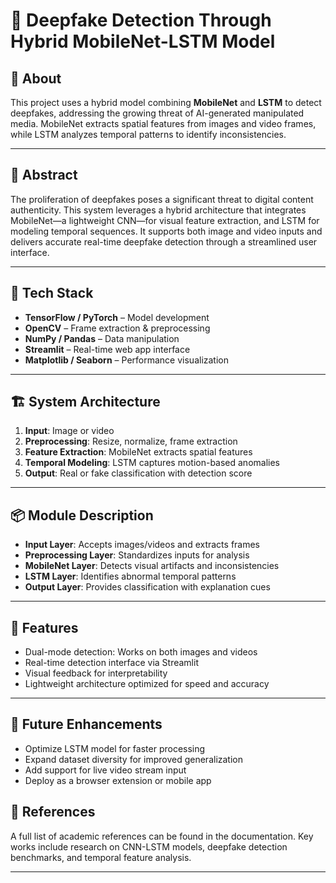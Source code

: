 # 🧠 Deepfake Detection Through Hybrid MobileNet-LSTM Model

## 📌 About

This project uses a hybrid model combining **MobileNet** and **LSTM** to detect deepfakes, addressing the growing threat of AI-generated manipulated media. MobileNet extracts spatial features from images and video frames, while LSTM analyzes temporal patterns to identify inconsistencies.

---

## 🧪 Abstract

The proliferation of deepfakes poses a significant threat to digital content authenticity. This system leverages a hybrid architecture that integrates MobileNet—a lightweight CNN—for visual feature extraction, and LSTM for modeling temporal sequences. It supports both image and video inputs and delivers accurate real-time deepfake detection through a streamlined user interface.

---

## 🧰 Tech Stack

- **TensorFlow / PyTorch** – Model development
- **OpenCV** – Frame extraction & preprocessing
- **NumPy / Pandas** – Data manipulation
- **Streamlit** – Real-time web app interface
- **Matplotlib / Seaborn** – Performance visualization

---

## 🏗️ System Architecture

1. **Input**: Image or video
2. **Preprocessing**: Resize, normalize, frame extraction
3. **Feature Extraction**: MobileNet extracts spatial features
4. **Temporal Modeling**: LSTM captures motion-based anomalies
5. **Output**: Real or fake classification with detection score

---

## 📦 Module Description

- **Input Layer**: Accepts images/videos and extracts frames
- **Preprocessing Layer**: Standardizes inputs for analysis
- **MobileNet Layer**: Detects visual artifacts and inconsistencies
- **LSTM Layer**: Identifies abnormal temporal patterns
- **Output Layer**: Provides classification with explanation cues

---

## 🚀 Features

- Dual-mode detection: Works on both images and videos
- Real-time detection interface via Streamlit
- Visual feedback for interpretability
- Lightweight architecture optimized for speed and accuracy

---

## 🔮 Future Enhancements

- Optimize LSTM model for faster processing
- Expand dataset diversity for improved generalization
- Add support for live video stream input
- Deploy as a browser extension or mobile app
## 📝 References

A full list of academic references can be found in the documentation. Key works include research on CNN-LSTM models, deepfake detection benchmarks, and temporal feature analysis.

---


